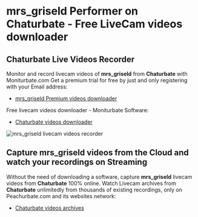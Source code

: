 # mrs_griseld Performer on Chaturbate - Free LiveCam videos downloader

## Chaturbate Live Videos Recorder

Monitor and record livecam videos of **mrs_griseld** from **Chaturbate** with Moniturbate.com
Get a premium trial for free by just and only registering with your Email address:
* [mrs_griseld Premium videos downloader](https://moniturbate.com/request-demo-licence-key.html)

Free livecam videos downloader - Moniturbate Software:
* [Chaturbate videos downloader](https://moniturbate.com/moniturbate-download-software.html)

![mrs_griseld livecam videos recorder](https://peachurnet.com/templates/moniturbate-software.png)


## Capture mrs_griseld videos from the Cloud and watch your recordings on Streaming

Without the need of downloading a software, capture **mrs_griseld** livecam videos from **Chaturbate** 100% online.
Watch Livecam archives from **Chaturbate** unlimitedly from thousands of existing recordings, only on Peachurbate.com and its websites network:
* [Chaturbate videos archives](https://peachurnet.com/)